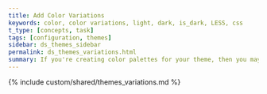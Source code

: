 ```yaml
---
title: Add Color Variations
keywords: color, color variations, light, dark, is_dark, LESS, css
t_type: [concepts, task]
tags: [configuration, themes]
sidebar: ds_themes_sidebar
permalink: ds_themes_variations.html
summary: If you're creating color palettes for your theme, then you may also want to create light and dark variations of each palette.
---
```

{% include custom/shared/themes_variations.md %}